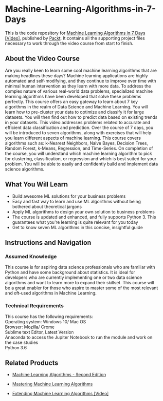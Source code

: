 


# Machine-Learning-Algorithms-in-7-Days 
This is the code repository for [Machine Learning Algorithms in 7 Days [Video]](https://prod.packtpub.com/in/big-data-and-business-intelligence/machine-learning-algorithms-7-days-video), published by [Packt](https://www.packtpub.com/?utm_source=github). It contains all the supporting project files necessary to work through the video course from start to finish.
## About the Video Course
Are you really keen to learn some cool machine learning algorithms that are making headlines these days? Machine learning applications are highly automated and self-modifying, and they continue to improve over time with minimal human intervention as they learn with more data. To address the complex nature of various real-world data problems, specialized machine learning algorithms have been developed that solve these problems perfectly. 
This course offers an easy gateway to learn about 7 key algorithms in the realm of Data Science and Machine Learning. You will learn how to pre-cluster your data to optimize and classify it for large datasets. You will then find out how to predict data based on existing trends in your datasets. 
This video addresses problems related to accurate and efficient data classification and prediction. Over the course of 7 days, you will be introduced to seven algorithms, along with exercises that will help you learn different aspects of machine learning. This course covers algorithms such as: k-Nearest Neighbors, Naive Bayes, Decision Trees, Random Forest, k-Means, Regression, and Time-Series.
On completion of the course, you will understand which machine learning algorithm to pick for clustering, classification, or regression and which is best suited for your problem. You will be able to easily and confidently build and implement data science algorithms.

<H2>What You Will Learn</H2>
<DIV class=book-info-will-learn-text>
<UL>
<LI>Build awesome ML solutions for your business problems
<LI>Easy and fast way to learn and use ML algorithms without being bothered about theoretical jargons
<LI>Apply ML algorithms to design your own solution to business problems
<LI>The course is updated and enhanced, and fully supports Python 3. This guarantees what you're learning is quite relevant for you today
<LI>Get to know seven ML algorithms in this concise, insightful guide
</LI></UL></DIV>

## Instructions and Navigation
### Assumed Knowledge
This course is for aspiring data science professionals who are familiar with Python and have some background about statistics. It is ideal for developers who are currently implementing one or two data science algorithms and want to learn more to expand their skillset. This course will be a great enabler for those who aspire to master some of the most relevant and oft-used algorithms in Machine Learning.

### Technical Requirements
This course has the following requirements:<br/>
Operating system: Windows 10/ Mac OS<br/>
Browser: Mozilla/ Crome<br/>
Sublime text Editor, Latest Version<br/>
Anaconda to access the Jupiter Notebook to run the module and work on the case studies<br/>
Python 3.6<br/>



## Related Products
* [Machine Learning Algorithms - Second Edition](https://prod.packtpub.com/in/big-data-and-business-intelligence/machine-learning-algorithms-second-edition)

* [Mastering Machine Learning Algorithms](https://prod.packtpub.com/in/big-data-and-business-intelligence/mastering-machine-learning-algorithms)

* [Extending Machine Learning Algorithms [Video]](https://prod.packtpub.com/in/big-data-and-business-intelligence/extending-machine-learning-algorithms-video)
